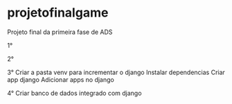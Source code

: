 # projetofinalgame
Projeto final da primeira fase de ADS

1°
<!-- Criar uma build e colocar uma porta 8080 para integrar na web -->
<!-- Testar se esta rodando na web -->

2°
<!-- Criar o jogo -->
<!-- Testar pra ver se ele roda online -->
<!-- Acertar as letras com acento para nao dar bug -->
<!-- Colocar um botao de play -->
<!-- Colocar contagem de vezes que ganhou! -->
<!-- Colocar botao de tente novamente voltando ao zero pontos(inicio) -->
<!-- Colocar um limitador de quantas vezes pode errar, maximo 6 vezes -->
<!-- Acertar os erros, tirar os bugs -->
<!-- Testado na main e esta tudo funcionando sem bugs tanto no ambiente quanto na web -->

3°
Criar a pasta venv para incrementar o django
Instalar dependencias
Criar app django
Adicionar apps no django

4°
Criar banco de dados integrado com django